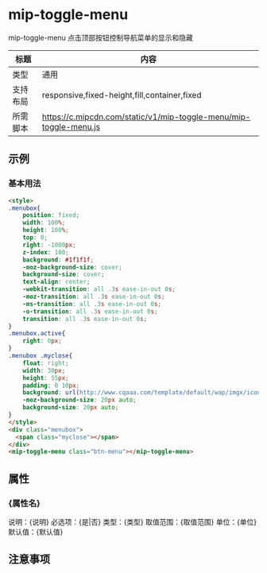 # mip-toggle-menu

mip-toggle-menu 点击顶部按钮控制导航菜单的显示和隐藏

标题|内容
----|----
类型|通用
支持布局|responsive,fixed-height,fill,container,fixed
所需脚本|https://c.mipcdn.com/static/v1/mip-toggle-menu/mip-toggle-menu.js

## 示例

### 基本用法
```html
<style>
.menubox{
	position: fixed;
    width: 100%;
    height: 100%;
    top: 0;
    right: -1000px;
    z-index: 100;
    background: #1f1f1f;
    -moz-background-size: cover;
    background-size: cover;
    text-align: center;
    -webkit-transition: all .3s ease-in-out 0s;
    -moz-transition: all .3s ease-in-out 0s;
    -ms-transition: all .3s ease-in-out 0s;
    -o-transition: all .3s ease-in-out 0s;
    transition: all .3s ease-in-out 0s;
}
.menubox.active{
    right: 0px;
}
.menubox .myclose{
	float: right;
    width: 30px;
    height: 55px;
    padding: 0 10px;
    background: url(http://www.cqaaa.com/template/default/wap/imgx/icon_06.png) no-repeat center;
    -moz-background-size: 20px auto;
    background-size: 20px auto;
}
</style>
<div class="menubox">
  <span class="myclose"></span>
</div>
<mip-toggle-menu class="btn-menu"></mip-toggle-menu>
```

## 属性

### {属性名}

说明：{说明}
必选项：{是|否}
类型：{类型}
取值范围：{取值范围}
单位：{单位}
默认值：{默认值}

## 注意事项


